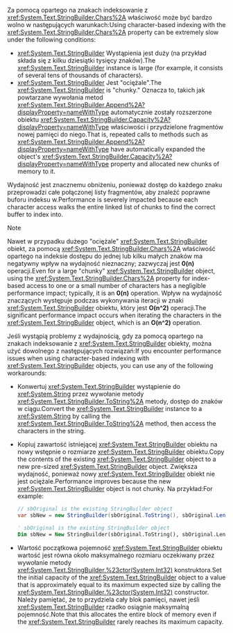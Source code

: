 <span data-ttu-id="2839a-101">Za pomocą opartego na znakach indeksowanie z <xref:System.Text.StringBuilder.Chars%2A> właściwość może być bardzo wolno w następujących warunkach:</span><span class="sxs-lookup"><span data-stu-id="2839a-101">Using character-based indexing with the <xref:System.Text.StringBuilder.Chars%2A> property can be extremely slow under the following conditions:</span></span>

- <span data-ttu-id="2839a-102"><xref:System.Text.StringBuilder> Wystąpienia jest duży (na przykład składa się z kilku dziesiątki tysięcy znaków).</span><span class="sxs-lookup"><span data-stu-id="2839a-102">The <xref:System.Text.StringBuilder> instance is large (for example, it consists of several tens of thousands of characters).</span></span>
- <span data-ttu-id="2839a-103"><xref:System.Text.StringBuilder> Jest "ociężale".</span><span class="sxs-lookup"><span data-stu-id="2839a-103">The <xref:System.Text.StringBuilder> is "chunky."</span></span> <span data-ttu-id="2839a-104">Oznacza to, takich jak powtarzane wywołania metod <xref:System.Text.StringBuilder.Append%2A?displayProperty=nameWithType> automatycznie zostały rozszerzone obiektu <xref:System.Text.StringBuilder.Capacity%2A?displayProperty=nameWithType> właściwości i przydzielone fragmentów nowej pamięci do niego.</span><span class="sxs-lookup"><span data-stu-id="2839a-104">That is, repeated calls to methods such as <xref:System.Text.StringBuilder.Append%2A?displayProperty=nameWithType> have automatically expanded the object's <xref:System.Text.StringBuilder.Capacity%2A?displayProperty=nameWithType> property and allocated new chunks of memory to it.</span></span>

<span data-ttu-id="2839a-105">Wydajność jest znacznemu obniżeniu, ponieważ dostęp do każdego znaku przeprowadzi całe połączonej listy fragmentów, aby znaleźć poprawne buforu indeksu w.</span><span class="sxs-lookup"><span data-stu-id="2839a-105">Performance is severely impacted because each character access walks the entire linked list of chunks to find the correct buffer to index into.</span></span>

> [!NOTE]
>  <span data-ttu-id="2839a-106">Nawet w przypadku dużego "ociężale" <xref:System.Text.StringBuilder> obiekt, za pomocą <xref:System.Text.StringBuilder.Chars%2A> właściwość opartego na indeksie dostępu do jednej lub kilku małych znaków ma negatywny wpływ na wydajność nieznaczny; zazwyczaj jest **0(n)** operacji.</span><span class="sxs-lookup"><span data-stu-id="2839a-106">Even for a large "chunky" <xref:System.Text.StringBuilder> object, using the <xref:System.Text.StringBuilder.Chars%2A> property for index-based access to one or a small number of characters has a negligible performance impact; typically, it is an **0(n)** operation.</span></span> <span data-ttu-id="2839a-107">Wpływ na wydajność znaczących występuje podczas wykonywania iteracji w znaki <xref:System.Text.StringBuilder> obiektu, który jest **O(n^2)** operacji.</span><span class="sxs-lookup"><span data-stu-id="2839a-107">The significant performance impact occurs when iterating the characters in the <xref:System.Text.StringBuilder> object, which is an **O(n^2)** operation.</span></span> 

<span data-ttu-id="2839a-108">Jeśli wystąpią problemy z wydajnością, gdy za pomocą opartego na znakach indeksowanie z <xref:System.Text.StringBuilder> obiekty, można użyć dowolnego z następujących rozwiązań:</span><span class="sxs-lookup"><span data-stu-id="2839a-108">If you encounter performance issues when using character-based indexing with <xref:System.Text.StringBuilder> objects, you can use any of the following workarounds:</span></span>

- <span data-ttu-id="2839a-109">Konwertuj <xref:System.Text.StringBuilder> wystąpienie do <xref:System.String> przez wywołanie metody <xref:System.Text.StringBuilder.ToString%2A> metody, dostęp do znaków w ciągu.</span><span class="sxs-lookup"><span data-stu-id="2839a-109">Convert the <xref:System.Text.StringBuilder> instance to a <xref:System.String> by calling the <xref:System.Text.StringBuilder.ToString%2A> method, then access the characters in the string.</span></span>

- <span data-ttu-id="2839a-110">Kopiuj zawartość istniejącej <xref:System.Text.StringBuilder> obiektu na nowy wstępnie o rozmiarze <xref:System.Text.StringBuilder> obiektu.</span><span class="sxs-lookup"><span data-stu-id="2839a-110">Copy the contents of the existing <xref:System.Text.StringBuilder> object to a new pre-sized <xref:System.Text.StringBuilder> object.</span></span> <span data-ttu-id="2839a-111">Zwiększa wydajność, ponieważ nowy <xref:System.Text.StringBuilder> obiekt nie jest ociężale.</span><span class="sxs-lookup"><span data-stu-id="2839a-111">Performance improves because the new <xref:System.Text.StringBuilder> object is not chunky.</span></span> <span data-ttu-id="2839a-112">Na przykład:</span><span class="sxs-lookup"><span data-stu-id="2839a-112">For example:</span></span>

   ```csharp
   // sbOriginal is the existing StringBuilder object
   var sbNew = new StringBuilder(sbOriginal.ToString(), sbOriginal.Length);
   ```
   ```vb
   ' sbOriginal is the existing StringBuilder object
   Dim sbNew = New StringBuilder(sbOriginal.ToString(), sbOriginal.Length)
   ```
- <span data-ttu-id="2839a-113">Wartość początkowa pojemność <xref:System.Text.StringBuilder> obiektu wartość jest równa około maksymalnego rozmiaru oczekiwany przez wywołanie metody <xref:System.Text.StringBuilder.%23ctor(System.Int32)> konstruktora.</span><span class="sxs-lookup"><span data-stu-id="2839a-113">Set the initial capacity of the <xref:System.Text.StringBuilder> object to a value that is approximately equal to its maximum expected size by calling the <xref:System.Text.StringBuilder.%23ctor(System.Int32)> constructor.</span></span> <span data-ttu-id="2839a-114">Należy pamiętać, że to przydziela cały blok pamięci, nawet jeśli <xref:System.Text.StringBuilder> rzadko osiągnie maksymalną pojemność.</span><span class="sxs-lookup"><span data-stu-id="2839a-114">Note that this allocates the entire block of memory even if the <xref:System.Text.StringBuilder> rarely reaches its maximum capacity.</span></span>
